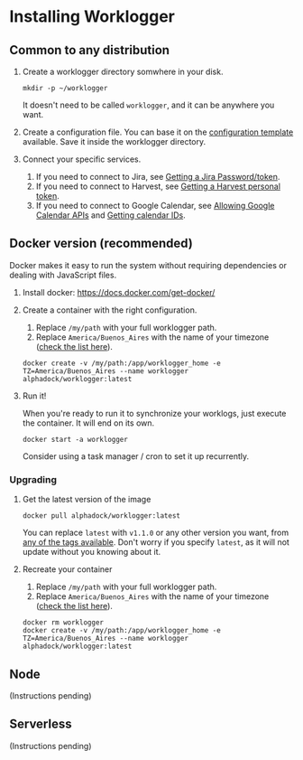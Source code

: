 # Installing Worklogger

## Common to any distribution

1. Create a worklogger directory somwhere in your disk.

   ```console
   mkdir -p ~/worklogger
   ```
   
   It doesn't need to be called `worklogger`, and it can be anywhere you want.
   
1. Create a configuration file. You can base it on the [configuration template](configuration.md) available. Save it inside the worklogger directory.

1. Connect your specific services.

   1. If you need to connect to Jira, see [Getting a Jira Password/token](https://github.com/AlphaGit/worklogger#getting-a-jira-passwordtoken).
   1. If you need to connect to Harvest, see [Getting a Harvest personal token](https://github.com/AlphaGit/worklogger#getting-a-harvest-personal-token).
   1. If you need to connect to Google Calendar, see [Allowing Google Calendar APIs](https://github.com/AlphaGit/worklogger#allowing-google-calendar-apis) and [Getting calendar IDs](https://github.com/AlphaGit/worklogger#getting-your-calendar-ids).

## Docker version (recommended)

Docker makes it easy to run the system without requiring dependencies or dealing with JavaScript files.

1. Install docker: https://docs.docker.com/get-docker/
   
1. Create a container with the right configuration.

   1. Replace `/my/path` with your full worklogger path.
   1. Replace `America/Buenos_Aires` with the name of your timezone ([check the list here](https://en.wikipedia.org/wiki/List_of_tz_database_time_zones)).

   ```console
   docker create -v /my/path:/app/worklogger_home -e TZ=America/Buenos_Aires --name worklogger alphadock/worklogger:latest
   ```
   
1. Run it!

   When you're ready to run it to synchronize your worklogs, just execute the container. It will end on its own.
   
   ```console
   docker start -a worklogger
   ```
   
   Consider using a task manager / cron to set it up recurrently.
     
### Upgrading

1. Get the latest version of the image

   ```console
   docker pull alphadock/worklogger:latest
   ```
   
   You can replace `latest` with `v1.1.0` or any other version you want, from [any of the tags available](https://hub.docker.com/r/alphadock/worklogger/tags). Don't worry if you specify `latest`, as it will not update without you knowing about it.

1. Recreate your container

   1. Replace `/my/path` with your full worklogger path.
   1. Replace `America/Buenos_Aires` with the name of your timezone ([check the list here](https://en.wikipedia.org/wiki/List_of_tz_database_time_zones)).

    ```console
    docker rm worklogger
    docker create -v /my/path:/app/worklogger_home -e TZ=America/Buenos_Aires --name worklogger alphadock/worklogger:latest
    ```

## Node

(Instructions pending)

## Serverless

(Instructions pending)
